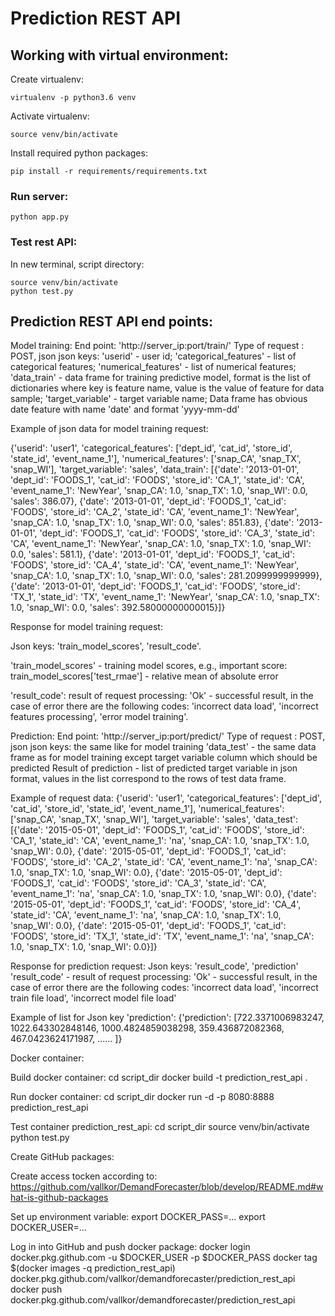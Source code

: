 Prediction REST API
====

Working with virtual environment:
---

Create virtualenv:

```
virtualenv -p python3.6 venv 
```

Activate virtualenv:

```
source venv/bin/activate
```

Install required python packages:

```
pip install -r requirements/requirements.txt
```

### Run server:

```
python app.py
```

### Test rest API:

In new terminal, script directory: 

```
source venv/bin/activate
python test.py
```

Prediction REST API end points:
---

Model training:
 End point: 'http://server_ip:port/train/'
 Type of request : POST, json
 json keys:
 'userid' - user id;
 'categorical_features' - list of categorical features;
 'numerical_features' - list of numerical features;
 'data_train' - data frame for training predictive model, format is the list of dictionaries where  key is feature name, 
  value is the value of feature for data sample;
 'target_variable' - target variable name;
  Data frame has obvious date feature with name 'date' and format 'yyyy-mm-dd'
  
  Example of json data for model training request:
  
{'userid': 'user1',
 'categorical_features': ['dept_id',
  'cat_id',
  'store_id',
  'state_id',
  'event_name_1'],
 'numerical_features': ['snap_CA', 'snap_TX', 'snap_WI'],
 'target_variable': 'sales',
 'data_train': [{'date': '2013-01-01',
   'dept_id': 'FOODS_1',
   'cat_id': 'FOODS',
   'store_id': 'CA_1',
   'state_id': 'CA',
   'event_name_1': 'NewYear',
   'snap_CA': 1.0,
   'snap_TX': 1.0,
   'snap_WI': 0.0,
   'sales': 386.07},
  {'date': '2013-01-01',
   'dept_id': 'FOODS_1',
   'cat_id': 'FOODS',
   'store_id': 'CA_2',
   'state_id': 'CA',
   'event_name_1': 'NewYear',
   'snap_CA': 1.0,
   'snap_TX': 1.0,
   'snap_WI': 0.0,
   'sales': 851.83},
  {'date': '2013-01-01',
   'dept_id': 'FOODS_1',
   'cat_id': 'FOODS',
   'store_id': 'CA_3',
   'state_id': 'CA',
   'event_name_1': 'NewYear',
   'snap_CA': 1.0,
   'snap_TX': 1.0,
   'snap_WI': 0.0,
   'sales': 581.1},
  {'date': '2013-01-01',
   'dept_id': 'FOODS_1',
   'cat_id': 'FOODS',
   'store_id': 'CA_4',
   'state_id': 'CA',
   'event_name_1': 'NewYear',
   'snap_CA': 1.0,
   'snap_TX': 1.0,
   'snap_WI': 0.0,
   'sales': 281.2099999999999},
  {'date': '2013-01-01',
   'dept_id': 'FOODS_1',
   'cat_id': 'FOODS',
   'store_id': 'TX_1',
   'state_id': 'TX',
   'event_name_1': 'NewYear',
   'snap_CA': 1.0,
   'snap_TX': 1.0,
   'snap_WI': 0.0,
   'sales': 392.58000000000015}]}

Response for model training request:

Json keys: 'train_model_scores', 'result_code'.

'train_model_scores' - training model scores, 
e.g., important score: train_model_scores['test_rmae'] - relative mean of absolute error

'result_code':  result of request processing:  'Ok' - successful result, 
in the case of error there are the following 
codes: 'incorrect data load', 'incorrect features processing', 'error model training'. 

 Prediction:
 End point: 'http://server_ip:port/predict/'
 Type of request : POST, json
 json keys: the same like for model training
 'data_test' - the same data frame as for model training except target variable column which should be predicted
 Result of prediction - list of predicted target variable in json format, values in the list correspond 
 to the rows of test data frame.  
 
 Example of request data:
 {'userid': 'user1',
 'categorical_features': ['dept_id',
  'cat_id',
  'store_id',
  'state_id',
  'event_name_1'],
 'numerical_features': ['snap_CA', 'snap_TX', 'snap_WI'],
 'target_variable': 'sales',
 'data_test': [{'date': '2015-05-01',
   'dept_id': 'FOODS_1',
   'cat_id': 'FOODS',
   'store_id': 'CA_1',
   'state_id': 'CA',
   'event_name_1': 'na',
   'snap_CA': 1.0,
   'snap_TX': 1.0,
   'snap_WI': 0.0},
  {'date': '2015-05-01',
   'dept_id': 'FOODS_1',
   'cat_id': 'FOODS',
   'store_id': 'CA_2',
   'state_id': 'CA',
   'event_name_1': 'na',
   'snap_CA': 1.0,
   'snap_TX': 1.0,
   'snap_WI': 0.0},
  {'date': '2015-05-01',
   'dept_id': 'FOODS_1',
   'cat_id': 'FOODS',
   'store_id': 'CA_3',
   'state_id': 'CA',
   'event_name_1': 'na',
   'snap_CA': 1.0,
   'snap_TX': 1.0,
   'snap_WI': 0.0},
  {'date': '2015-05-01',
   'dept_id': 'FOODS_1',
   'cat_id': 'FOODS',
   'store_id': 'CA_4',
   'state_id': 'CA',
   'event_name_1': 'na',
   'snap_CA': 1.0,
   'snap_TX': 1.0,
   'snap_WI': 0.0},
  {'date': '2015-05-01',
   'dept_id': 'FOODS_1',
   'cat_id': 'FOODS',
   'store_id': 'TX_1',
   'state_id': 'TX',
   'event_name_1': 'na',
   'snap_CA': 1.0,
   'snap_TX': 1.0,
   'snap_WI': 0.0}]}

Response for prediction request:
Json  keys: 'result_code', 'prediction'
'result_code' - result of request processing:  'Ok' - successful result, 
in the case of error there are the following 
codes: 'incorrect data load', 'incorrect train file load', 'incorrect model file load' 
  
 Example of list for Json key 'prediction':
 {'prediction': [722.3371006983247,
  1022.643302848146,
  1000.4824859038298,
  359.436872082368,
  467.0423624171987,
  ......
  ]}
  
Docker container:

Build docker container:
cd script_dir
docker build -t prediction_rest_api .

Run docker container:
cd script_dir
docker run -d -p 8080:8888 prediction_rest_api

Test container prediction_rest_api:
cd script_dir
source venv/bin/activate
python test.py

Create GitHub packages:

Create access tocken according to:
https://github.com/vallkor/DemandForecaster/blob/develop/README.md#what-is-github-packages

Set up environment variable:
export DOCKER_PASS=...
export DOCKER_USER=...

Log in into GitHub and push docker package:
docker login docker.pkg.github.com -u $DOCKER_USER -p $DOCKER_PASS
docker tag $(docker images -q prediction_rest_api) docker.pkg.github.com/vallkor/demandforecaster/prediction_rest_api
docker push docker.pkg.github.com/vallkor/demandforecaster/prediction_rest_api

